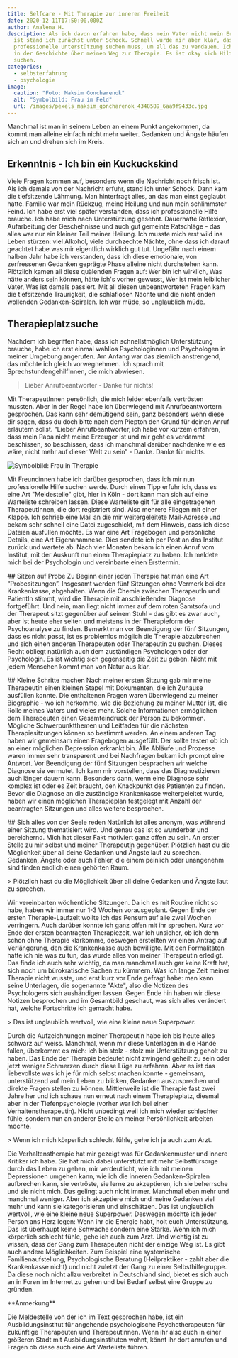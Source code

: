 ```yaml
---
title: Selfcare - Mit Therapie zur inneren Freiheit
date: 2020-12-11T17:50:00.000Z
author: Analena H.
description: Als ich davon erfahren habe, dass mein Vater nicht mein Erzeuger
  ist stand ich zunächst unter Schock. Schnell wurde mir aber klar, dass ich mir
  professionelle Unterstützung suchen muss, um all das zu verdauen. Ich erzähle
  in der Geschichte über meinen Weg zur Therapie. Es ist okay sich Hilfe zu
  suchen.
categories:
  - selbsterfahrung
  - psychologie
image:
  caption: "Foto: Maksim Goncharenok"
  alt: "Symbolbild: Frau im Feld"
  url: /images/pexels_maksim_goncharenok_4348589_6aa9f9433c.jpg
---
```

Manchmal ist man in seinem Leben an einem Punkt angekommen, da kommt man alleine einfach nicht mehr weiter. Gedanken und Ängste häufen sich an und drehen sich im Kreis.

## Erkenntnis - Ich bin ein Kuckuckskind

Viele Fragen kommen auf, besonders wenn die Nachricht noch frisch ist. Als ich damals von der Nachricht erfuhr, stand ich unter Schock. Dann kam die tiefsitzende Lähmung. Man hinterfragt alles, an das man einst geglaubt hatte. Familie war mein Rückzug, meine Heilung und nun mein schlimmster Feind.
Ich habe erst viel später verstanden, dass ich professionelle Hilfe brauche. Ich habe mich nach Unterstützung gesehnt.
Dauerhafte Reflexion, Aufarbeitung der Geschehnisse und auch gut gemeinte Ratschläge - das alles war nur ein kleiner Teil meiner Heilung. Ich musste mich erst wild ins Leben stürzen: viel Alkohol, viele durchzechte Nächte, ohne dass ich darauf geachtet habe was mir eigentlich wirklich gut tut. Ungefähr nach einem halben Jahr habe ich verstanden, dass ich diese emotionale, von zerfressenen Gedanken geprägte Phase alleine nicht durchstehen kann. Plötzlich kamen all diese quälenden Fragen auf: Wer bin ich wirklich, Was hätte anders sein können, hätte ich's vorher gewusst, Wer ist mein leiblicher Vater, Was ist damals passiert.
Mit all diesen unbeantworteten Fragen kam die tiefsitzende Traurigkeit, die schlaflosen Nächte und die nicht enden wollenden Gedanken-Spiralen. Ich war müde, so unglaublich müde.

## Therapieplatzsuche

Nachdem ich begriffen habe, dass ich schnellstmöglich Unterstützung brauche, habe ich erst einmal wahllos Psychologinnen und Psychologen in meiner Umgebung angerufen. Am Anfang war das ziemlich anstrengend, das möchte ich gleich vorwegnehmen. Ich sprach mit SprechstundengehilfInnen, die mich abwiesen.

> Lieber Anrufbeantworter - Danke für nichts!

Mit TherapeutInnen persönlich, die mich leider ebenfalls vertrösten mussten. Aber in der Regel habe ich überwiegend mit Anrufbeantwortern gesprochen. Das kann sehr demütigend sein, ganz besonders wenn diese dir sagen, dass du doch bitte nach dem Piepton den Grund für deinen Anruf erläutern sollst. “Lieber Anrufbeantworter, ich habe vor kurzem erfahren, dass mein Papa nicht meine Erzeuger ist und mir geht es verdammt beschissen, so beschissen, dass ich manchmal darüber nachdenke wie es wäre, nicht mehr auf dieser Welt zu sein” - Danke. Danke für nichts.



![Symbolbild: Frau in Therapie](/images/pexels_polina_zimmerman_3958465_4eea0f0586.jpg)

Mit Freundinnen habe ich darüber gesprochen, dass ich mir nun professionelle Hilfe suchen werde. Durch einen Tipp erfuhr ich, dass es eine Art "Meldestelle" gibt, hier in Köln - dort kann man sich auf eine Warteliste schreiben lassen. Diese Warteliste gilt für alle eingetragenen TherapeutInnen, die dort registriert sind. Also mehrere Fliegen mit einer Klappe. Ich schrieb eine Mail an die mir weitergeleitete Mail-Adresse und bekam sehr schnell eine Datei zugeschickt, mit dem Hinweis, dass ich diese Dateien ausfüllen möchte. Es war eine Art Fragebogen und persönliche Details, eine Art Eigenanamnese. Dies sendete ich per Post an das Institut zurück und wartete ab. Nach vier Monaten bekam ich einen Anruf vom Institut, mit der Auskunft nun einen Therapieplatz zu haben. Ich meldete mich bei der Psychologin und vereinbarte einen Ersttermin.

\## Sitzen auf Probe
Zu Beginn einer jeden Therapie hat man eine Art “Probesitzungen”. Insgesamt werden fünf Sitzungen ohne Vermerk bei der Krankenkasse, abgehalten. Wenn die Chemie zwischen TherapeutIn und PatientIn stimmt, wird die Therapie mit anschließender Diagnose fortgeführt.
Und nein, man liegt nicht immer auf dem roten Samtsofa und der Therapeut sitzt gegenüber auf seinem Stuhl - das gibt es zwar auch, aber ist heute eher selten und meistens in der Therapieform der Psychoanalyse zu finden.
Bemerkt man vor Beendigung der fünf Sitzungen, dass es nicht passt, ist es problemlos möglich die Therapie abzubrechen und sich einen anderen Therapeuten oder Therapeutin zu suchen. Dieses Recht obliegt natürlich auch dem zuständigen Psychologen oder der Psychologin. Es ist wichtig sich gegenseitig die Zeit zu geben. Nicht mit jedem Menschen kommt man von Natur aus klar.

\## Kleine Schritte machen
Nach meiner ersten Sitzung gab mir meine Therapeutin einen kleinen Stapel mit Dokumenten, die ich Zuhause ausfüllen konnte. Die enthaltenen Fragen waren überwiegend zu meiner Biographie - wo ich herkomme, wie die Beziehung zu meiner Mutter ist, die Rolle meines Vaters und vieles mehr. Solche Informationen ermöglichen dem Therapeuten einen Gesamteindruck der Person zu bekommen. Mögliche Schwerpunktthemen und Leitfaden für die nächsten Therapiesitzungen können so bestimmt werden. An einem anderen Tag haben wir gemeinsam einen Fragebogen ausgefüllt. Der sollte testen ob ich an einer möglichen Depression erkrankt bin. Alle Abläufe und Prozesse waren immer sehr transparent und bei Nachfragen bekam ich prompt eine Antwort. Vor Beendigung der fünf Sitzungen besprachen wir welche Diagnose sie vermutet. Ich kann mir vorstellen, dass das Diagnostizieren auch länger dauern kann. Besonders dann, wenn eine Diagnose sehr komplex ist oder es Zeit braucht, den Knackpunkt des Patienten zu finden.
Bevor die Diagnose an die zuständige Krankenkasse weitergeleitet wurde, haben wir einen möglichen Therapieplan festgelegt mit Anzahl der beantragten Sitzungen und alles weitere besprochen.

\## Sich alles von der Seele reden
Natürlich ist alles anonym, was während einer Sitzung thematisiert wird. Und genau das ist so wunderbar und bereichernd. Mich hat dieser Fakt motiviert ganz offen zu sein. An erster Stelle zu mir selbst und meiner Therapeutin gegenüber. Plötzlich hast du die Möglichkeit über all deine Gedanken und Ängste laut zu sprechen. Gedanken, Ängste oder auch Fehler, die einem peinlich oder unangenehm sind finden endlich einen gehörten Raum.

\> Plötzlich hast du die Möglichkeit über all deine Gedanken und Ängste laut zu sprechen.

Wir vereinbarten wöchentliche Sitzungen. Da ich es mit Routine nicht so habe, haben wir immer nur 1-3 Wochen vorausgeplant. Gegen Ende der ersten Therapie-Laufzeit wollte ich das Pensum auf alle zwei Wochen verringern. Auch darüber konnte ich ganz offen mit ihr sprechen. Kurz vor Ende der ersten beantragten Therapiezeit, war ich unsicher, ob ich denn schon ohne Therapie klarkomme, deswegen erstellten wir einen Antrag auf Verlängerung, den die Krankenkasse auch bewilligte. Mit den Formalitäten hatte ich nie was zu tun, das wurde alles von meiner Therapeutin erledigt. Das finde ich auch sehr wichtig, da man manchmal auch gar keine Kraft hat, sich noch um bürokratische Sachen zu kümmern. Was ich lange Zeit meiner Therapie nicht wusste, und erst kurz vor Ende gefragt habe: man kann seine Unterlagen, die sogenannte "Akte", also die Notizen des Psychologens sich aushändigen lassen. Gegen Ende hin haben wir diese Notizen besprochen und im Gesamtbild geschaut, was sich alles verändert hat, welche Fortschritte ich gemacht habe.

\> Das ist unglaublich wertvoll, wie eine kleine neue Superpower.

Durch die Aufzeichnungen meiner Therapeutin habe ich bis heute alles schwarz auf weiss. Manchmal, wenn mir diese Unterlagen in die Hände fallen, überkommt es mich: ich bin stolz - stolz mir Unterstützung geholt zu haben. Das Ende der Therapie bedeutet nicht zwingend geheilt zu sein oder jetzt weniger Schmerzen durch diese Lüge zu erfahren. Aber es ist das liebevollste was ich je für mich selbst machen konnte - gemeinsam, unterstützend auf mein Leben zu blicken, Gedanken auszusprechen und direkte Fragen stellen zu können. Mittlerweile ist die Therapie fast zwei Jahre her und ich schaue nun erneut nach einem Therapieplatz, diesmal aber in der Tiefenpsychologie (vorher war ich bei einer Verhaltenstherapeutin). Nicht unbedingt weil ich mich wieder schlechter fühle, sondern nun an anderer Stelle an meiner Persönlichkeit arbeiten möchte.

\> Wenn ich mich körperlich schlecht fühle, gehe ich ja auch zum Arzt.

Die Verhaltenstherapie hat mir gezeigt was für Gedankenmuster und innere Kritiker ich habe. Sie hat mich dabei unterstützt mit mehr Selbstfürsorge durch das Leben zu gehen, mir verdeutlicht, wie ich mit meinen Depressionen umgehen kann, wie ich die inneren Gedanken-Spiralen aufbrechen kann, sie vertröste, sie lerne zu akzeptieren, ich sie beherrsche und sie nicht mich. Das gelingt auch nicht immer. Manchmal eben mehr und manchmal weniger. Aber ich akzeptiere mich und meine Gedanken viel mehr und kann sie kategorisieren und einschätzen. Das ist unglaublich wertvoll, wie eine kleine neue Superpower.
Deswegen möchte ich jeder Person ans Herz legen: Wenn ihr die Energie habt, holt euch Unterstützung. Das ist überhaupt keine Schwäche sondern eine Stärke. Wenn ich mich körperlich schlecht fühle, gehe ich auch zum Arzt.
Und wichtig ist zu wissen, dass der Gang zum Therapeuten nicht der einzige Weg ist. Es gibt auch andere Möglichkeiten. Zum Beispiel eine systemische Familienaufstellung, Psychologische Beratung (Heilpraktiker - zahlt aber die Krankenkasse nicht) und nicht zuletzt der Gang zu einer Selbsthilfegruppe. Da diese noch nicht allzu verbreitet in Deutschland sind, bietet es sich auch an in Foren im Internet zu gehen und bei Bedarf selbst eine Gruppe zu gründen.

\*\*Anmerkung\*\*

Die Meldestelle von der ich im Text gesprochen habe, ist ein Ausbildungsinstitut für angehende psychologische Psychotherapeuten für zukünftige Therapeuten und Therapeutinnen. Wenn ihr also auch in einer größeren Stadt mit Ausbildungsinstituten wohnt, könnt ihr dort anrufen und Fragen ob diese auch eine Art Warteliste führen.

